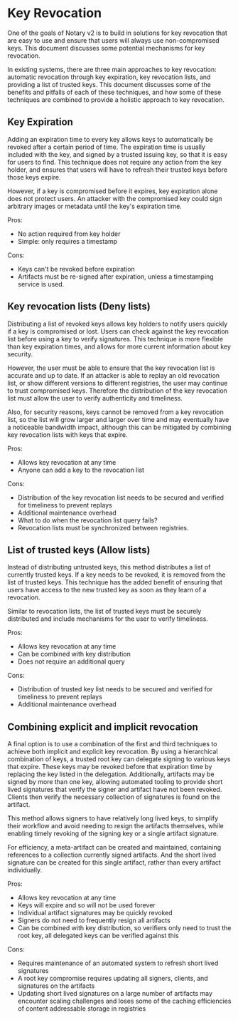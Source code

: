 # Key Revocation

One of the goals of Notary v2 is to build in solutions for key revocation that are easy to use and ensure that users will always use non-compromised keys. This document discusses some potential mechanisms for key revocation.

In existing systems, there are three main approaches to key revocation: automatic revocation through key expiration, key revocation lists, and providing a list of trusted keys. This document discusses some of the benefits and pitfalls of each of these techniques, and how some of these techniques are combined to provide a holistic approach to key revocation.


## Key Expiration

Adding an expiration time to every key allows keys to automatically be revoked after a certain period of time. The expiration time is usually included with the key, and signed by a trusted issuing key, so that it is easy for users to find. This technique does not require any action from the key holder, and ensures that users will have to refresh their trusted keys before those keys expire.

However, if a key is compromised before it expires, key expiration alone does not protect users. An attacker with the compromised key could sign arbitrary images or metadata until the key's expiration time.

Pros:
* No action required from key holder
* Simple: only requires a timestamp

Cons:
* Keys can't be revoked before expiration
* Artifacts must be re-signed after expiration, unless a timestamping service is used.


## Key revocation lists (Deny lists)

Distributing a list of revoked keys allows key holders to notify users quickly if a key is compromised or lost. Users can check against the key revocation list before using a key to verify signatures. This technique is more flexible than key expiration times, and allows for more current information about key security.

However, the user must be able to ensure that the key revocation list is accurate and up to date. If an attacker is able to replay an old revocation list, or show different versions to different registries, the user may continue to trust compromised keys. Therefore the distribution of the key revocation list must allow the user to verify authenticity and timeliness.

Also, for security reasons, keys cannot be removed from a key revocation list, so the list will grow larger and larger over time and may eventually have a noticeable bandwidth impact, although this can be mitigated by combining key revocation lists with keys that expire.

Pros:
* Allows key revocation at any time
* Anyone can add a key to the revocation list

Cons:
* Distribution of the key revocation list needs to be secured and verified for timeliness to prevent replays
* Additional maintenance overhead
* What to do when the revocation list query fails?
* Revocation lists must be synchronized between registries.


## List of trusted keys (Allow lists)

Instead of distributing untrusted keys, this method distributes a list of currently trusted keys. If a key needs to be revoked, it is removed from the list of trusted keys. This technique has the added benefit of ensuring that users have access to the new trusted key as soon as they learn of a revocation.

Similar to revocation lists, the list of trusted keys must be securely distributed and include mechanisms for the user to verify timeliness.

Pros:
* Allows key revocation at any time
* Can be combined with key distribution
* Does not require an additional query

Cons:
* Distribution of trusted key list needs to be secured and verified for timeliness to prevent replays
* Additional maintenance overhead


## Combining explicit and implicit revocation

A final option is to use a combination of the first and third techniques to achieve both implicit and explicit key revocation. By using a hierarchical combination of keys, a trusted root key can delegate signing to various keys that expire. These keys may be revoked before that expiration time by replacing the key listed in the delegation. Additionally, artifacts may be signed by more than one key, allowing automated tooling to provide short lived signatures that verify the signer and artifact have not been revoked. Clients then verify the necessary collection of signatures is found on the artifact.

This method allows signers to have relatively long lived keys, to simplify their workflow and avoid needing to resign the artifacts themselves, while enabling timely revoking of the signing key or a single artifact signature.

For efficiency, a meta-artifact can be created and maintained, containing references to a collection currently signed artifacts. And the short lived signature can be created for this single artifact, rather than every artifact individually.

Pros:
* Allows key revocation at any time
* Keys will expire and so will not be used forever
* Individual artifact signatures may be quickly revoked
* Signers do not need to frequently resign all artifacts
* Can be combined with key distribution, so verifiers only need to trust the root key, all delegated keys can be verified against this

Cons:
* Requires maintenance of an automated system to refresh short lived signatures
* A root key compromise requires updating all signers, clients, and signatures on the artifacts
* Updating short lived signatures on a large number of artifacts may encounter scaling challenges and loses some of the caching efficiencies of content addressable storage in registries
